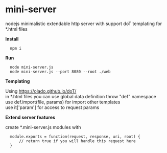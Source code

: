 # mini-server
nodejs minimalistic extendable http server with support doT templating for *.html files

**Install**
 
      npm i
      
      
**Run**

      node mini-server.js
      node mini-server.js --port 8080 --root ./web
      
      
**Templating**

Using https://olado.github.io/doT/  
in *.html files you can use global data definition throw "def" namespace  
use def.import(file, params) for import other templates  
use it['param'] for access to request params  


**Extend server features**

create *.mini-server.js modules with 

      module.exports = function(request, response, uri, root) {
          // return true if you will handle this request here
      }
